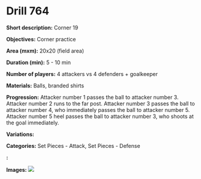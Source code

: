 # Drill 764

**Short description:**
Corner 19

**Objectives:**
Corner practice

**Area (mxm):**
20x20 (field area)

**Duration (min):**
5 - 10 min

**Number of players:**
4 attackers vs 4 defenders + goalkeeper

**Materials:**
Balls, branded shirts

**Progression:**
Attacker number 1 passes the ball to attacker number 3. Attacker number 2 runs to the far post. Attacker number 3 passes the ball to attacker number 4, who immediately passes the ball to attacker number 5. Attacker number 5 heel passes the ball to attacker number 3, who shoots at the goal immediately.

**Variations:**


**Categories:**
Set Pieces - Attack, Set Pieces - Defense

**:**


**Images:**
![](https://www.coachingfutsal.com/\images\7649bf9e4ab6e10103cbabc3fe13c9c236fc41a1a48c6647e8e7f76519d8a17a22ac2348f276b7da6767c6a4add7997b687ae1e8482df752ad639c1e6b07b80b4f550be325b6c.jpg)

